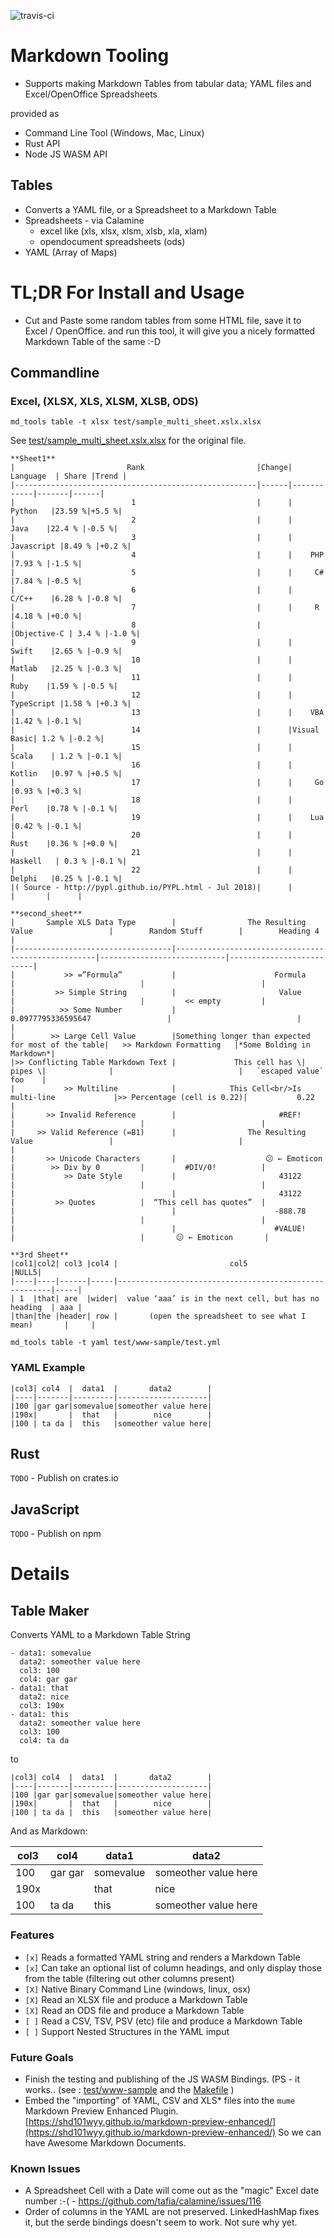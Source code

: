 ![travis-ci](https://travis-ci.org/inosion/markdown-tools.svg?branch=master)

# Markdown Tooling

* Supports making Markdown Tables from tabular data; YAML files and Excel/OpenOffice Spreadsheets

provided as 

* Command Line Tool (Windows, Mac, Linux)
* Rust API
* Node JS WASM API

## Tables
* Converts a YAML file, or a Spreadsheet to a Markdown Table
* Spreadsheets - via Calamine
    - excel like (xls, xlsx, xlsm, xlsb, xla, xlam)
    - opendocument spreadsheets (ods)
* YAML (Array of Maps)

# TL;DR For Install and Usage

* Cut and Paste some random tables from some HTML file, save it to Excel / OpenOffice. and run this tool, it will give you a nicely formatted Markdown Table of the same :-D

## Commandline

### Excel, (XLSX, XLS, XLSM, XLSB, ODS)

`md_tools table -t xlsx test/sample_multi_sheet.xslx.xlsx` 

See [test/sample_multi_sheet.xslx.xlsx](test/sample_multi_sheet.xslx.xlsx) for the original file.

```
**Sheet1**
|                         Rank                         |Change|  Language  | Share |Trend |
|------------------------------------------------------|------|------------|-------|------|
|                          1                           |      |   Python   |23.59 %|+5.5 %|
|                          2                           |      |    Java    |22.4 % |-0.5 %|
|                          3                           |      | Javascript |8.49 % |+0.2 %|
|                          4                           |      |    PHP     |7.93 % |-1.5 %|
|                          5                           |      |     C#     |7.84 % |-0.5 %|
|                          6                           |      |   C/C++    |6.28 % |-0.8 %|
|                          7                           |      |     R      |4.18 % |+0.0 %|
|                          8                           |      |Objective-C | 3.4 % |-1.0 %|
|                          9                           |      |   Swift    |2.65 % |-0.9 %|
|                          10                          |      |   Matlab   |2.25 % |-0.3 %|
|                          11                          |      |    Ruby    |1.59 % |-0.5 %|
|                          12                          |      | TypeScript |1.58 % |+0.3 %|
|                          13                          |      |    VBA     |1.42 % |-0.1 %|
|                          14                          |      |Visual Basic| 1.2 % |-0.2 %|
|                          15                          |      |   Scala    | 1.2 % |-0.1 %|
|                          16                          |      |   Kotlin   |0.97 % |+0.5 %|
|                          17                          |      |     Go     |0.93 % |+0.3 %|
|                          18                          |      |    Perl    |0.78 % |-0.1 %|
|                          19                          |      |    Lua     |0.42 % |-0.1 %|
|                          20                          |      |    Rust    |0.36 % |+0.0 %|
|                          21                          |      |  Haskell   | 0.3 % |-0.1 %|
|                          22                          |      |   Delphi   |0.25 % |-0.1 %|
|( Source - http://pypl.github.io/PYPL.html - Jul 2018)|      |            |       |      |

**second_sheet**
|       Sample XLS Data Type        |                The Resulting Value                 |        Random Stuff        |        Heading 4         |
|-----------------------------------|----------------------------------------------------|----------------------------|--------------------------|
|           >> =”Formula”           |                      Formula                       |                            |                          |
|         >> Simple String          |                       Value                        |                            |         << empty         |
|          >> Some Number           |                 0.0977795336595647                 |                            |                          |
|        >> Large Cell Value        |Something longer than expected for most of the table|   >> Markdown Formatting   |*Some Bolding in Markdown*|
|>> Conflicting Table Markdown Text |             This cell has \| pipes \|              |                            |   `escaped value` foo    |
|           >> Multiline            |            This Cell<br/>Is multi-line             |>> Percentage (cell is 0.22)|           0.22           |
|       >> Invalid Reference        |                       #REF!                        |                            |                          |
|     >> Valid Reference (=B1)      |                The Resulting Value                 |                            |                          |
|       >> Unicode Characters       |                    😕 ← Emoticon                    |        >> Div by 0         |         #DIV/0!          |
|           >> Date Style           |                       43122                        |                            |                          |
|                                   |                       43122                        |         >> Quotes          |  “This cell has quotes”  |
|                                   |                      -888.78                       |                            |                          |
|                                   |                      #VALUE!                       |                            |       😕 ← Emoticon       |

**3rd Sheet**
|col1|col2| col3 |col4 |                         col5                          |NULL5|
|----|----|------|-----|-------------------------------------------------------|-----|
| 1  |that| are  |wider|  value ‘aaa’ is in the next cell, but has no heading  | aaa |
|than|the |header| row |       (open the spreadsheet to see what I mean)       |     |
```

`md_tools table -t yaml test/www-sample/test.yml`

### YAML Example

```
|col3| col4  |  data1  |       data2        |
|----|-------|---------|--------------------|
|100 |gar gar|somevalue|someother value here|
|190x|       |  that   |        nice        |
|100 | ta da |  this   |someother value here|
```
## Rust

`TODO` - Publish on crates.io

## JavaScript

`TODO` - Publish on npm

# Details

## Table Maker

Converts YAML to a Markdown Table String
```
- data1: somevalue
  data2: someother value here
  col3: 100 
  col4: gar gar
- data1: that
  data2: nice
  col3: 190x 
- data1: this
  data2: someother value here
  col3: 100 
  col4: ta da
```

to 

```
|col3| col4  |  data1  |       data2        |
|----|-------|---------|--------------------|
|100 |gar gar|somevalue|someother value here|
|190x|       |  that   |        nice        |
|100 | ta da |  this   |someother value here|

```

And as Markdown:

|col3| col4  |  data1  |       data2        |
|----|-------|---------|--------------------|
|100 |gar gar|somevalue|someother value here|
|190x|       |  that   |        nice        |
|100 | ta da |  this   |someother value here|


### Features

* `[x]` Reads a formatted YAML string and renders a Markdown Table
* `[x]` Can take an optional list of column headings, and only display those from the table (filtering out other columns present)
* `[X]` Native Binary Command Line (windows, linux, osx)
* `[X]` Read an XLSX file and produce a Markdown Table
* `[X]` Read an ODS file and produce a Markdown Table
* `[ ]` Read a CSV, TSV, PSV (etc) file and produce a Markdown Table
* `[ ]` Support Nested Structures in the YAML imput

### Future Goals
* Finish the testing and publishing of the JS WASM Bindings. (PS - it works.. 
  (see : [test/www-sample](test/www-sample) and the [Makefile](Makefile) )
* Embed the "importing" of YAML, CSV and XLS* files into the `mume` Markdown Preview Enhanced Plugin. [https://shd101wyy.github.io/markdown-preview-enhanced/](https://shd101wyy.github.io/markdown-preview-enhanced/) So we can have Awesome Markdown Documents.

### Known Issues
* A Spreadsheet Cell with a Date will come out as the "magic" Excel date number :-( - https://github.com/tafia/calamine/issues/116
* Order of columns in the YAML are not preserved. LinkedHashMap fixes it, but the serde bindings doesn't seem to work. Not sure why yet.
